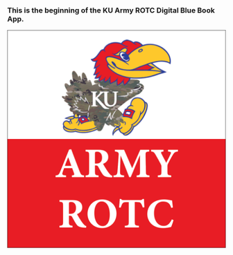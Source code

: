 ### This is the beginning of the KU Army ROTC Digital Blue Book App.
<img src="ARMYROTCLOGO.png" alt="Army ROTC Logo">

